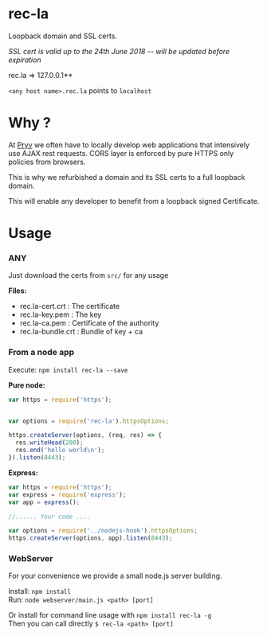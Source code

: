 # rec-la

Loopback domain and SSL certs. 

*SSL cert is valid up to the 24th June 2018 -- will be updated before expiration*

rec.la => 127.0.0.1**

`<any host name>.rec.la` points to `localhost`

# Why ?

At [Pryv](http://pryv.com) we often have to locally develop web applications that intensively use AJAX rest requests. CORS layer is enforced by pure HTTPS only policies from browsers.

This is why we refurbished a domain and its SSL certs to a full loopback domain.

This will enable any developer to benefit from a loopback signed Certificate.

# Usage

### ANY

Just download the certs from `src/` for any usage

**Files:** 

- rec.la-cert.crt : The certificate
- rec.la-key.pem : The key
- rec.la-ca.pem : Certificate of the authority
- rec.la-bundle.crt
: Bundle of key + ca

### From a node app

Execute:
`npm install rec-la --save`


**Pure node:**

```javascript  
var https = require('https');


var options = require('rec-la').httpsOptions;

https.createServer(options, (req, res) => {
  res.writeHead(200);
  res.end('hello world\n');
}).listen(8443);
```

**Express:**

```javascript
var https = require('https');
var express = require('express');
var app = express();

//...... Your code ....

var options = require('../nodejs-hook').httpsOptions;
https.createServer(options, app).listen(8443);

```

### WebServer

For your convenience we provide a small node.js server building.

Install: `npm install`  
Run: `node webserver/main.js <path> [port]`

Or install for command line usage with `npm install rec-la -g`  
Then you can call directly `$ rec-la <path> [port]`

